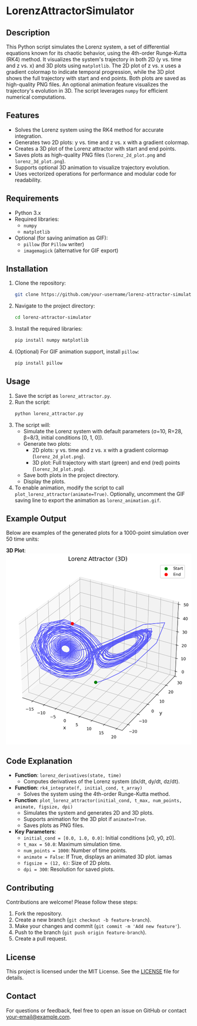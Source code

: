 # LorenzAttractorSimulator

## Description
This Python script simulates the Lorenz system, a set of differential equations known for its chaotic behavior, using the 4th-order Runge-Kutta (RK4) method. It visualizes the system's trajectory in both 2D (y vs. time and z vs. x) and 3D plots using `matplotlib`. The 2D plot of z vs. x uses a gradient colormap to indicate temporal progression, while the 3D plot shows the full trajectory with start and end points. Both plots are saved as high-quality PNG files. An optional animation feature visualizes the trajectory's evolution in 3D. The script leverages `numpy` for efficient numerical computations.

## Features
- Solves the Lorenz system using the RK4 method for accurate integration.
- Generates two 2D plots: y vs. time and z vs. x with a gradient colormap.
- Creates a 3D plot of the Lorenz attractor with start and end points.
- Saves plots as high-quality PNG files (`lorenz_2d_plot.png` and `lorenz_3d_plot.png`).
- Supports optional 3D animation to visualize trajectory evolution.
- Uses vectorized operations for performance and modular code for readability.

## Requirements
- Python 3.x
- Required libraries:
  - `numpy`
  - `matplotlib`
- Optional (for saving animation as GIF):
  - `pillow` (for `Pillow` writer)
  - `imagemagick` (alternative for GIF export)

## Installation
1. Clone the repository:
   ```bash
   git clone https://github.com/your-username/lorenz-attractor-simulator.git
   ```
2. Navigate to the project directory:
   ```bash
   cd lorenz-attractor-simulator
   ```
3. Install the required libraries:
   ```bash
   pip install numpy matplotlib
   ```
4. (Optional) For GIF animation support, install `pillow`:
   ```bash
   pip install pillow
   ```

## Usage
1. Save the script as `lorenz_attractor.py`.
2. Run the script:
   ```bash
   python lorenz_attractor.py
   ```
3. The script will:
   - Simulate the Lorenz system with default parameters (σ=10, R=28, β=8/3, initial conditions [0, 1, 0]).
   - Generate two plots:
     - 2D plots: y vs. time and z vs. x with a gradient colormap (`lorenz_2d_plot.png`).
     - 3D plot: Full trajectory with start (green) and end (red) points (`lorenz_3d_plot.png`).
   - Save both plots in the project directory.
   - Display the plots.
4. To enable animation, modify the script to call `plot_lorenz_attractor(animate=True)`. Optionally, uncomment the GIF saving line to export the animation as `lorenz_animation.gif`.

## Example Output
Below are examples of the generated plots for a 1000-point simulation over 50 time units:

**3D Plot**:
![3D Lorenz Plot](lorenz_3d_plot.png)

## Code Explanation
- **Function**: `lorenz_derivatives(state, time)`
  - Computes derivatives of the Lorenz system (dx/dt, dy/dt, dz/dt).
- **Function**: `rk4_integrate(f, initial_cond, t_array)`
  - Solves the system using the 4th-order Runge-Kutta method.
- **Function**: `plot_lorenz_attractor(initial_cond, t_max, num_points, animate, figsize, dpi)`
  - Simulates the system and generates 2D and 3D plots.
  - Supports animation for the 3D plot if `animate=True`.
  - Saves plots as PNG files.
- **Key Parameters**:
  - `initial_cond = [0.0, 1.0, 0.0]`: Initial conditions [x0, y0, z0].
  - `t_max = 50.0`: Maximum simulation time.
  - `num_points = 1000`: Number of time points.
  - `animate = False`: If True, displays an animated 3D plot.
iamas
  - `figsize = (12, 6)`: Size of 2D plots.
  - `dpi = 300`: Resolution for saved plots.

## Contributing
Contributions are welcome! Please follow these steps:
1. Fork the repository.
2. Create a new branch (`git checkout -b feature-branch`).
3. Make your changes and commit (`git commit -m 'Add new feature'`).
4. Push to the branch (`git push origin feature-branch`).
5. Create a pull request.

## License
This project is licensed under the MIT License. See the [LICENSE](LICENSE) file for details.

## Contact
For questions or feedback, feel free to open an issue on GitHub or contact [your-email@example.com](mailto:your-email@example.com).
